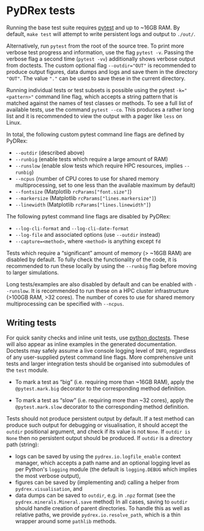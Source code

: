 # PyDRex tests

Running the base test suite requires [pytest](https://docs.pytest.org) and up to ~16GB RAM.
By default, `make test` will attempt to write persistent logs and output to `./out/`.

Alternatively, run `pytest` from the root of the source tree.
To print more verbose test progress and information, use the flag `pytest -v`.
Passing the verbose flag a second time (`pytest -vv`)
additionally shows verbose output from doctests.
The custom optional flag `--outdir="OUT"` is recommended
to produce output figures, data dumps and logs and save them in the directory `"OUT"`.
The value `"."` can be used to save these in the current directory.

Running individual tests or test subsets is possible using the pytest
`-k="<pattern>"` command line flag, which accepts a string pattern that is
matched against the names of test classes or methods.
To see a full list of available tests, use the command `pytest --co`. This
produces a rather long list and it is recommended to view the output with a
pager like `less` on Linux.

In total, the following custom pytest command line flags are defined by PyDRex:
- `--outdir` (described above)
- `--runbig` (enable tests which require a large amount of RAM)
- `--runslow` (enable slow tests which require HPC resources, implies `--runbig`)
- `--ncpus` (number of CPU cores to use for shared memory multiprocessing, set to one less than the available maximum by default)
- `--fontsize` (Matplotlib `rcParams["font.size"]`)
- `--markersize` (Matplotlib `rcParams["lines.markersize"]`)
- `--linewidth` (Matplotlib `rcParams["lines.linewidth"]`)

The following pytest command line flags are disabled by PyDRex:
- `--log-cli-format` and `--log-cli-date-format`
- `--log-file` and associated options (use `--outdir` instead)
- `--capture=<method>`, where `<method>` is anything except `fd`

Tests which require a “significant” amount of memory (> ~16GB RAM) are disabled by default.
To fully check the functionality of the code, it is recommended to run these locally
by using the `--runbig` flag before moving to larger simulations.

Long tests/examples are also disabled by default and can be enabled with `--runslow`.
It is recommended to run these on a HPC cluster infrastructure (>100GB RAM, >32 cores).
The number of cores to use for shared memory multiprocessing can be specified with `--ncpus`.

## Writing tests

For quick sanity checks and inline unit tests, use [python doctests](https://docs.python.org/3/library/doctest.html).
These will also appear as inline examples in the generated documentation.
Doctests may safely assume a live console logging level of `INFO`,
regardless of any user-supplied pytest command line flags.
More comprehensive unit tests and larger integration tests should be organised
into submodules of the `test` module.

- To mark a test as “big” (i.e. requiring more than ~16GB RAM), apply the
  `@pytest.mark.big` decorator to the corresponding method definition.

- To mark a test as “slow” (i.e. requiring more than ~32 cores), apply the
  `@pytest.mark.slow` decorator to the corresponding method definition.

Tests should not produce persistent output by default.
If a test method can produce such output for debugging or visualisation,
it should accept the `outdir` positional argument,
and check if its value is not `None`.
If `outdir is None` then no persistent output should be produced.
If `outdir` is a directory path (string):
- logs can be saved by using the `pydrex.io.logfile_enable` context manager,
  which accepts a path name and an optional logging level as per Python's `logging` module
  (the default is `logging.DEBUG` which implies the most verbose output),
- figures can be saved by (implementing and) calling a helper from `pydrex.visualisation`, and
- data dumps can be saved to `outdir`, e.g. in `.npz` format (see the `pydrex.minerals.Mineral.save` method)
In all cases, saving to `outdir` should handle creation of parent directories.
To handle this as well as relative paths, we provide `pydrex.io.resolve_path`,
which is a thin wrapper around some `pathlib` methods.
